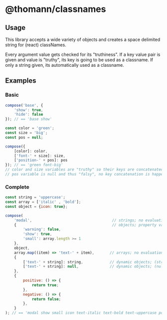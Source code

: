 # @thomann/classnames
## Usage
This library accepts a wide variety of objects and creates a space delimited string for (react) classNames.

Every argument value gets checked for its "truthiness".
If a key value pair is given and value is "truthy", its key is going to be used as a classname.
If only a string given, its automatically used as a classname.

## Examples
### Basic
```js
compose('base', {
    'show': true,
    'hide': false
}); // == 'base show'
```

```js
const color = 'green';
const size = 'big';
const pos = null;

compose({
    [color]: color,
    ['font-' + size]: size,
    ['position-' + pos]: pos
}); // == 'green font-big'
// color and size variables are "truthy" so their keys are concatenated with their variable value
// pos variable is null and thus "falsy", no key concatenation is happening
```

### Complete

```js
const string = 'uppercase';
const array = ['italic' , 'bold'];
const object = {icon: true};

compose(
    'modal',                                    // strings; no evaluation
    {                                           // objects; property values are evaluated
        'warning': false,
        'show': true,
        'small': array.length >= 1
    },
    object,
    array.map((item) => 'text-' + item),       // arrays; no evaluation
    {
        ['text-' + string]: string,            // dynamic objects; (string != null) == true
        ['text-' + string]: null,              // dynamic objects; (null != null) == false
    },
    {
        positive: () => {
            return true;
        },
        negative: () => {
            return false;
        },
    }
); // == 'modal show small icon text-italic text-bold text-uppercase positive'
```

